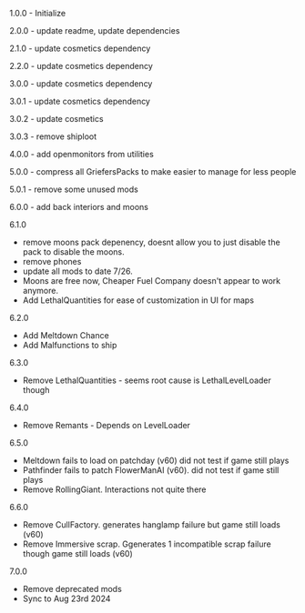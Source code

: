 1.0.0 - Initialize

2.0.0 - update readme, update dependencies

2.1.0 - update cosmetics dependency

2.2.0 - update cosmetics dependency

3.0.0 - update cosmetics dependency

3.0.1 - update cosmetics dependency

3.0.2 - update cosmetics

3.0.3 - remove shiploot

4.0.0 - add openmonitors from utilities

5.0.0 - compress all GriefersPacks to make easier to manage for less people

5.0.1 - remove some unused mods

6.0.0 - add back interiors and moons

6.1.0
* remove moons pack depenency, doesnt allow you to just disable the pack to disable the moons.
* remove phones
* update all mods to date 7/26. 
* Moons are free now, Cheaper Fuel Company doesn't appear to work anymore.
* Add LethalQuantities for ease of customization in UI for maps

6.2.0
* Add Meltdown Chance
* Add Malfunctions to ship

6.3.0
* Remove LethalQuantities - seems root cause is LethalLevelLoader though

6.4.0
* Remove Remants - Depends on LevelLoader

6.5.0
* Meltdown fails to load on patchday (v60) did not test if game still plays
* Pathfinder fails to patch FlowerManAI (v60). did not test if game still plays
* Remove RollingGiant. Interactions not quite there

6.6.0
* Remove CullFactory. generates hanglamp failure but game still loads (v60)
* Remove Immersive scrap. Ggenerates 1 incompatible scrap failure though game still loads (v60)

7.0.0
* Remove deprecated mods
* Sync to Aug 23rd 2024